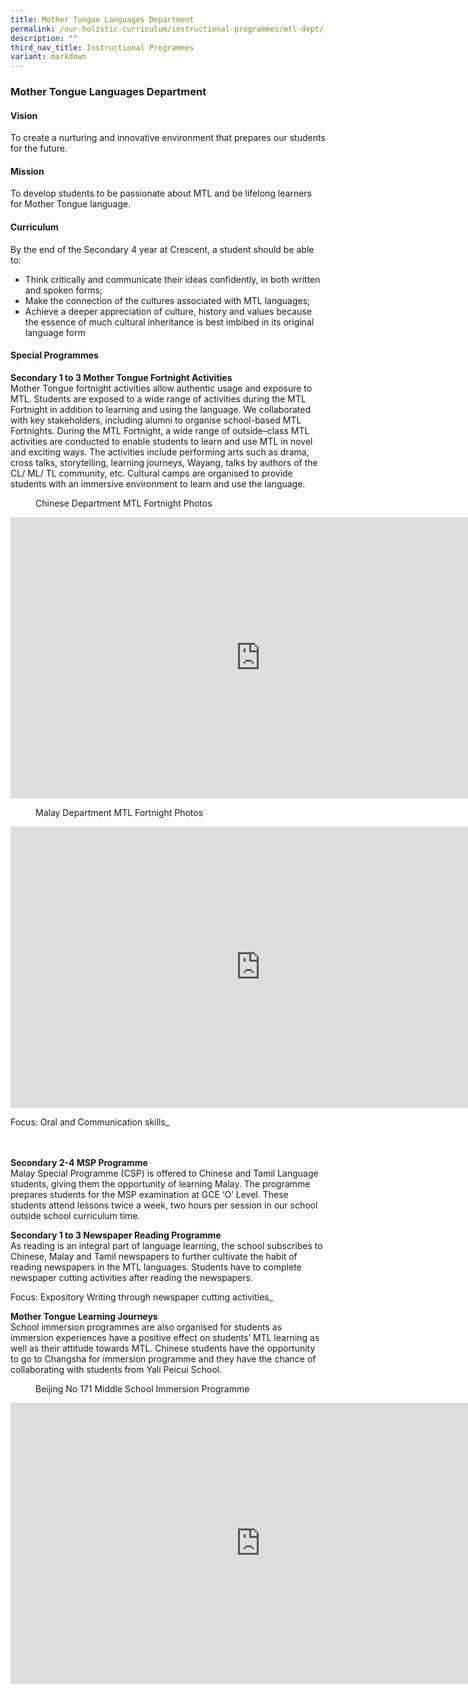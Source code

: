 ```yaml
---
title: Mother Tongue Languages Department
permalink: /our-holistic-curriculum/instructional-programmes/mtl-dept/
description: ""
third_nav_title: Instructional Programmes
variant: markdown
---
```

### **Mother Tongue Languages Department**

#### **Vision**
To create a nurturing and innovative environment that prepares our students for the future.

#### **Mission**
To develop students to be passionate about MTL and be lifelong learners for Mother Tongue language.

#### **Curriculum**
By the end of the Secondary 4 year at Crescent, a student should be able to:
*   Think critically and communicate their ideas confidently, in both written and spoken forms;
*   Make the connection of the cultures associated with MTL languages;
*   Achieve a deeper appreciation of culture, history and values because the essence of much cultural inheritance is best imbibed in its original language form

#### **Special Programmes**
**Secondary 1 to 3 Mother Tongue Fortnight Activities**<br>
Mother Tongue fortnight activities allow authentic usage and exposure to MTL. Students are exposed to a wide range of activities during the MTL Fortnight in addition to learning and using the language. We collaborated with key stakeholders, including alumni to organise school-based MTL Fortnights. During the MTL Fortnight, a wide range of outside–class MTL activities are conducted to enable students to learn and use MTL in novel and exciting ways. The activities include performing arts such as drama, cross talks, storytelling, learning journeys, Wayang, talks by authors of the CL/ ML/ TL community, etc. Cultural camps are organised to provide students with an immersive environment to learn and use the language.<br>

<figure>
<figcaption>Chinese Department MTL Fortnight Photos
 </figcaption>
</figure>
<iframe allowfullscreen="true" height="450" width="800" frameborder="0" src="https://docs.google.com/presentation/d/e/2PACX-1vQoln6ka9bMxLcsVOcRijmNuq-1RxuXpU1BssCT4gXqCNEVMsfyClp07jqxzQsh4idbye4DdCR-kzuy/embed?start=true&amp;loop=true&amp;delayms=3000"></iframe>


<figure>
<figcaption>  Malay Department MTL Fortnight Photos
 </figcaption>
</figure>

<iframe allowfullscreen="true" height="450" width="800" frameborder="0" src="https://docs.google.com/presentation/d/e/2PACX-1vSfsiyrhC8SEtgsGbjw2l89_GBoeLC7XKFHjzgu_ejQKFpipPEvfmSwv2FfS0H8g4b-s09oC3bh7PSz/embed?start=true&amp;loop=true&amp;delayms=3000"></iframe>

Focus: Oral and Communication skills_

<br><br>
**Secondary 2-4 MSP Programme**<br>
Malay Special Programme (CSP) is offered to Chinese and Tamil Language students, giving them the opportunity of learning Malay. The programme prepares students for the MSP examination at GCE ‘O’ Level. These students attend lessons twice a week, two hours per session in our school outside school curriculum time.

**Secondary 1 to 3 Newspaper Reading Programme**<br>
As reading is an integral part of language learning, the school subscribes to Chinese, Malay and Tamil newspapers to further cultivate the habit of reading newspapers in the MTL languages. Students have to complete newspaper cutting activities after reading the newspapers.

Focus: Expository Writing through newspaper cutting activities_

**Mother Tongue Learning Journeys**<br>
School immersion programmes are also organised for students as immersion experiences have a positive effect on students’ MTL learning as well as their attitude towards MTL. Chinese students have the opportunity to go to Changsha for immersion programme and they have the chance of collaborating with students from Yali Peicui School.

<figure>
	<figcaption>  
		Beijing No 171 Middle School Immersion Programme
 </figcaption>
</figure>

<iframe allowfullscreen="true" height="450" width="800" frameborder="0" src="https://docs.google.com/presentation/d/e/2PACX-1vQ4HGUlA0XPiRS_maJ_V-eaz06QMO9JsHwc7HRYRA3KVoP_YcaAxBEr5gO4eklqGUCzmaQLum_-fMkX/embed?start=true&amp;loop=true&amp;delayms=3000"></iframe>